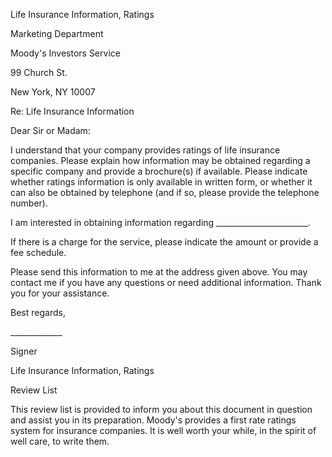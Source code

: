Life Insurance Information, Ratings

Marketing Department

Moody\'s Investors Service

99 Church St.

New York, NY 10007

Re: Life Insurance Information

Dear Sir or Madam:

I understand that your company provides ratings of life insurance
companies. Please explain how information may be obtained regarding a
specific company and provide a brochure(s) if available. Please indicate
whether ratings information is only available in written form, or
whether it can also be obtained by telephone (and if so, please provide
the telephone number).

I am interested in obtaining information regarding
\_\_\_\_\_\_\_\_\_\_\_\_\_\_\_\_\_\_\_\_\_\_\_.

If there is a charge for the service, please indicate the amount or
provide a fee schedule.

Please send this information to me at the address given above. You may
contact me if you have any questions or need additional information.
Thank you for your assistance.

Best regards,

\_\_\_\_\_\_\_\_\_\_\_\_\_

Signer

Life Insurance Information, Ratings

Review List

This review list is provided to inform you about this document in
question and assist you in its preparation. Moody's provides a first
rate ratings system for insurance companies. It is well worth your
while, in the spirit of well care, to write them.

